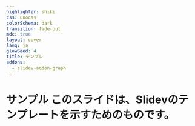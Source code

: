 ```yaml
---
highlighter: shiki
css: unocss
colorSchema: dark
transition: fade-out
mdc: true
layout: cover
lang: ja
glowSeed: 4
title: テンプレ
addons:
  - slidev-addon-graph
---
```


<h1 flex="~ col">
<div mt1 ml10 flex="~ col">
  <span flex="~ gap-2 items-center">
    サンプル
  </span>
  <span flex="~ gap-2 items-center">
    このスライドは、Slidevのテンプレートを示すためのものです。
  </span>
</div>
</h1>
